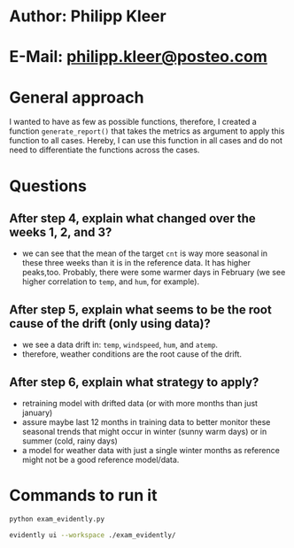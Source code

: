 # Author: Philipp Kleer
# E-Mail: philipp.kleer@posteo.com

# General approach

I wanted to have as few as possible functions, therefore, I created a function `generate_report()` that takes the metrics as argument to apply this function to all cases. Hereby, I can use this function in all cases and do not need to differentiate the functions across the cases. 

# Questions

## After step 4, explain what changed over the weeks 1, 2, and 3?

- we can see that the mean of the target `cnt` is way more seasonal in these three weeks than it is in the reference data. It has higher peaks,too. Probably, there were some warmer days in February (we see higher correlation to `temp`, and `hum`, for example).

## After step 5, explain what seems to be the root cause of the drift (only using data)?

- we see a data drift in: `temp`, `windspeed`, `hum`, and `atemp`. 
- therefore, weather conditions are the root cause of the drift. 

## After step 6, explain what strategy to apply?

- retraining model with drifted data (or with more months than just january)
- assure maybe last 12 months in training data to better monitor these seasonal trends that might occur in winter (sunny warm days) or in summer (cold, rainy days)
- a model for weather data with just a single winter months as reference might not be a good reference model/data.

# Commands to run it
```bash
python exam_evidently.py

evidently ui --workspace ./exam_evidently/
```
